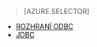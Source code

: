 > [AZURE.SELECTOR]
- [ROZHRANÍ ODBC](../articles/hdinsight/hdinsight-connect-excel-hive-odbc-driver.md)
- [JDBC](../articles/hdinsight/hdinsight-connect-hive-jdbc-driver.md)
